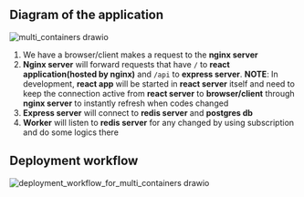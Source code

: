 ## Diagram of the application
![multi_containers drawio](https://user-images.githubusercontent.com/114280300/221228425-9e0a7991-4cee-43fd-ae1f-ab955d1f8578.png)
1. We have a browser/client makes a request to the **nginx server**
2. **Nginx server** will forward requests that have `/` to **react application(hosted by nginx)** and `/api` to **express server**. 
**NOTE**: In development, **react app** will be started in **react server** itself and need to keep the connection active from **react server** to **browser/client** through **nginx server** to instantly refresh when codes changed 
3. **Express server** will connect to **redis server** and **postgres db**
4. **Worker** will listen to **redis server** for any changed by using subscription and do some logics there

## Deployment workflow
![deployment_workflow_for_multi_containers drawio](https://user-images.githubusercontent.com/114280300/221236850-6f1ce76b-a7eb-4f79-bbd9-337384f9775b.png)
